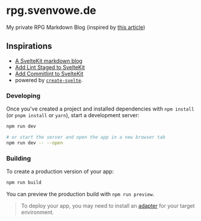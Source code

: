 # rpg.svenvowe.de

My private RPG Markdown Blog (inspired by [this article]())

## Inspirations

- [A SvelteKit markdown blog](https://joyofcode.xyz/sveltekit-markdown-blog)
- [Add Lint Staged to SvelteKit](https://davipon.hashnode.dev/add-lint-staged-to-sveltekit-project)
- [Add Commitlint to SvelteKit](https://dev.to/davipon/add-commitint-commitizen-standard-version-and-husky-to-sveltekit-project-14pc)
- powered by [`create-svelte`](https://github.com/sveltejs/kit/tree/master/packages/create-svelte).

### Developing

Once you've created a project and installed dependencies with `npm install` (or `pnpm install` or `yarn`), start a development server:

```bash
npm run dev

# or start the server and open the app in a new browser tab
npm run dev -- --open
```

### Building

To create a production version of your app:

```bash
npm run build
```

You can preview the production build with `npm run preview`.

> To deploy your app, you may need to install an [adapter](https://kit.svelte.dev/docs/adapters) for your target environment.
